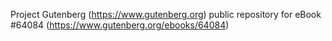 Project Gutenberg (https://www.gutenberg.org) public repository for
eBook #64084 (https://www.gutenberg.org/ebooks/64084)
